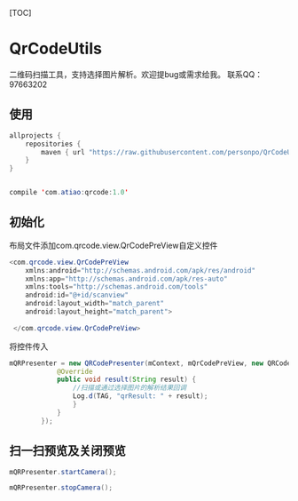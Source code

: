 [TOC]
# QrCodeUtils
二维码扫描工具，支持选择图片解析。欢迎提bug或需求给我。
联系QQ：97663202

## 使用
```java
allprojects {
    repositories {
        maven { url "https://raw.githubusercontent.com/personpo/QrCodeUtils/master" }
    }
}


compile 'com.atiao:qrcode:1.0'
```

## 初始化
布局文件添加com.qrcode.view.QrCodePreView自定义控件
```java
<com.qrcode.view.QrCodePreView
    xmlns:android="http://schemas.android.com/apk/res/android"
    xmlns:app="http://schemas.android.com/apk/res-auto"
    xmlns:tools="http://schemas.android.com/tools"
    android:id="@+id/scanview"
    android:layout_width="match_parent"
    android:layout_height="match_parent">
    
 </com.qrcode.view.QrCodePreView>
```

将控件传入
```java
mQRPresenter = new QRCodePresenter(mContext, mQrCodePreView, new QRCodePresenter.QrCodeAnalysisListener() {
            @Override
            public void result(String result) {
                //扫描或通过选择图片的解析结果回调
                Log.d(TAG, "qrResult: " + result);
                } 
            }
        });
```

## 扫一扫预览及关闭预览
```java
mQRPresenter.startCamera();

mQRPresenter.stopCamera();
```
